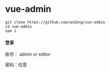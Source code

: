 # vue-admin
```
git clone https://github.com/anZong/vue-admin
cd vue-admin
npm i
```
#### 登录
账号： admin or editor

密码：任意

